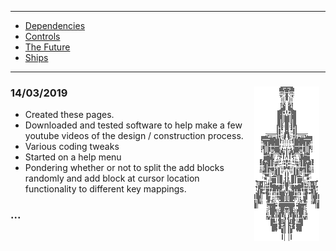 * * *

* [Dependencies](md/DEPENDENCIES.md)
* [Controls](md/CONTROLS.md)
* [The Future](md/FUTURE.md)
* [Ships](md/SHIPS.md)

* * *

### 14/03/2019 <img align="right" hspace="10" src="images/10cc2cf3-da2f-4c81-b925-fec57ae0336e.png">

* Created these pages.
* Downloaded and tested software to help make a few youtube videos of the design / construction process.
* Various coding tweaks
* Started on a help menu
* Pondering whether or not to split the add blocks randomly and add block at cursor location functionality to different key mappings.

### ...
